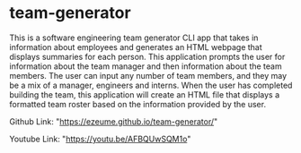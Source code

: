 # team-generator

This is a software engineering team generator CLI app that takes in information about employees and generates an HTML webpage that displays summaries for each person. This application prompts the user for information about the team manager and then information about the team members. The user can input any number of team members, and they may be a mix of a manager, engineers and interns. When the user has completed building the team, this application will create an HTML file that displays a formatted team roster based on the information provided by the user.


Github Link: "https://ezeume.github.io/team-generator/"

Youtube Link: "https://youtu.be/AFBQUwSQM1o"